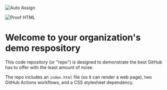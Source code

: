 ![Auto Assign](https://github.com/nuo-robo/demo-repository/actions/workflows/auto-assign.yml/badge.svg)

![Proof HTML](https://github.com/nuo-robo/demo-repository/actions/workflows/proof-html.yml/badge.svg)

# Welcome to your organization's demo respository
This code repository (or "repo") is designed to demonstrate the best GitHub has to offer with the least amount of noise.

The repo includes an `index.html` file (so it can render a web page), two GitHub Actions workflows, and a CSS stylesheet dependency.

